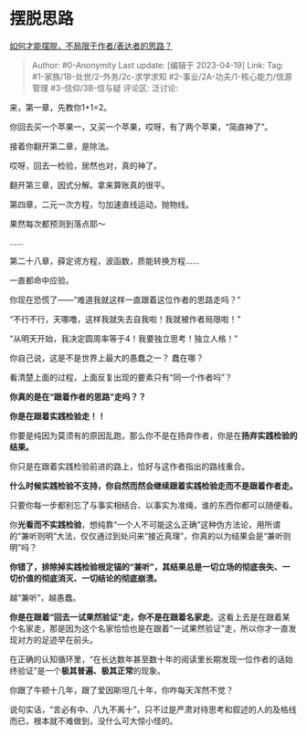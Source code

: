 # 摆脱思路
[如何才能摆脱，不局限于作者/表达者的思路？](https://www.zhihu.com/question/595612282/answer/2984361736)

> Author: #0-Anonymity
> Last update: [编辑于 2023-04-19]
> Link:
> Tag: #1-家族/1B-处世/2-外务/2c-求学求知 #2-事业/2A-功夫/1-核心能力/信源管理 #3-信仰/3B-信与疑
> 评论区:
> 泛讨论:

来，第一章，先教你1+1=2。

你回去买一个苹果一，又买一个苹果，哎呀，有了两个苹果，“简直神了”。

接着你翻开第二章，是除法。

哎呀，回去一检验，居然也对，真的神了。

翻开第三章，因式分解。拿来算账真的很平。

第四章，二元一次方程，匀加速直线运动，抛物线。

果然每次都预测到落点耶～

……

第二十八章，薛定谔方程，波函数，质能转换方程……

一直都命中应验。

你现在恐慌了——“难道我就这样一直跟着这位作者的思路走吗？”

“不行不行，天哪噜，这样我就失去自我啦！我就被作者局限啦！”

“从明天开始，我决定圆周率等于4！我要独立思考！独立人格！”

你自己说，这是不是世界上最大的愚蠢之一？
蠢在哪？

看清楚上面的过程，上面反复出现的要素只有“同一个作者吗”？

**你真的是在“跟着作者的思路”走吗？？**

**你是在跟着实践检验走！！**

你要是纯因为莫须有的原因乱跑，那么你不是在扬弃作者，你是在**扬弃实践检验的结果。**

你只是在跟着实践检验前进的路上，恰好与这作者指出的路线重合。

**什么时候实践检验不支持，你自然而然会继续跟着实践检验走而不是跟着作者走。**

只要你每一步都别忘了与事实相结合、以事实为准绳，谁的东西你都可以随便看。

你**光看而不实践检验**，想纯靠“一个人不可能这么正确”这种伪方法论，用所谓的“兼听则明”大法，仅仅通过到处问来“接近真理”，你真的以为结果会是“兼听则明”吗？

**你错了，排除掉实践检验根定锚的“兼听”，其结果总是一切立场的彻底丧失、一切价值的彻底消灭、一切结论的彻底崩溃。**

越“兼听”，越愚蠢。

**你是在跟着“回去一试果然验证”走，你不是在跟着名家走**。这看上去是在跟着某个名家走，那是因为这个名家恰恰也是在跟着“一试果然验证”走，所以你才一直发现对方的足迹早在前头。

在正确的认知循环里，“在长达数年甚至数十年的阅读里长期发现一位作者的话始终验证”是一个**极其普遍、极其正常**的现象。

你跟了牛顿十几年，跟了爱因斯坦几十年，你咋每天浑然不觉？

说句实话，“言必有中、八九不离十”，只不过是严肃对待思考和叙述的人的及格线而已，根本就不难做到，没什么可大惊小怪的。
